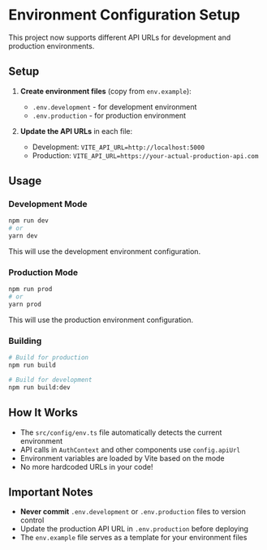 # Environment Configuration Setup

This project now supports different API URLs for development and production environments.

## Setup

1. **Create environment files** (copy from `env.example`):

   - `.env.development` - for development environment
   - `.env.production` - for production environment

2. **Update the API URLs** in each file:
   - Development: `VITE_API_URL=http://localhost:5000`
   - Production: `VITE_API_URL=https://your-actual-production-api.com`

## Usage

### Development Mode

```bash
npm run dev
# or
yarn dev
```

This will use the development environment configuration.

### Production Mode

```bash
npm run prod
# or
yarn prod
```

This will use the production environment configuration.

### Building

```bash
# Build for production
npm run build

# Build for development
npm run build:dev
```

## How It Works

- The `src/config/env.ts` file automatically detects the current environment
- API calls in `AuthContext` and other components use `config.apiUrl`
- Environment variables are loaded by Vite based on the mode
- No more hardcoded URLs in your code!

## Important Notes

- **Never commit** `.env.development` or `.env.production` files to version control
- Update the production API URL in `.env.production` before deploying
- The `env.example` file serves as a template for your environment files
